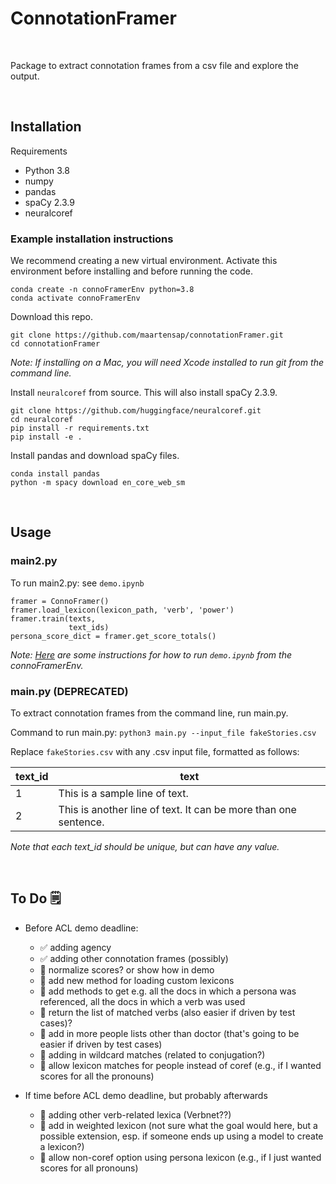 # ConnotationFramer

<br>

Package to extract connotation frames from a csv file and explore the output. 

<br>

## Installation

Requirements 
- Python 3.8
- numpy
- pandas
- spaCy 2.3.9
- neuralcoref

### Example installation instructions

We recommend creating a new virtual environment. Activate this environment before installing and before running the code.

```
conda create -n connoFramerEnv python=3.8
conda activate connoFramerEnv
```

Download this repo.

```
git clone https://github.com/maartensap/connotationFramer.git
cd connotationFramer
```

*Note: If installing on a Mac, you will need Xcode installed to run git from the command line.*

Install `neuralcoref` from source. This will also install spaCy 2.3.9.
```
git clone https://github.com/huggingface/neuralcoref.git
cd neuralcoref
pip install -r requirements.txt
pip install -e .
```

Install pandas and download spaCy files.
```
conda install pandas
python -m spacy download en_core_web_sm
```

<br>


## Usage

### main2.py
To run main2.py: see `demo.ipynb`

```
framer = ConnoFramer()  
framer.load_lexicon(lexicon_path, 'verb', 'power')
framer.train(texts,
             text_ids)
persona_score_dict = framer.get_score_totals()  
```

*Note: [Here](https://towardsdatascience.com/get-your-conda-environment-to-show-in-jupyter-notebooks-the-easy-way-17010b76e874) are some instructions for how to run `demo.ipynb` from the connoFramerEnv.*


### main.py (DEPRECATED)
To extract connotation frames from the command line, run main.py.

Command to run main.py: `python3 main.py --input_file fakeStories.csv`

Replace `fakeStories.csv` with any .csv input file, formatted as follows:

| text_id | text |
| ------- | ---- |
| 1			| This is a sample line of text. |
| 2 		| This is another line of text. It can be more than one sentence. |

*Note that each text_id should be unique, but can have any value.* 

<br>

## To Do 🗒️

- Before ACL demo deadline:
   - ✅ adding agency
   - ✅ adding other connotation frames (possibly)
   - 🔲 normalize scores? or show how in demo
   - 🔲 add new method for loading custom lexicons
   - 🔲 add methods to get e.g. all the docs in which a persona was referenced, all the docs in which a verb was used
   - 🔲 return the list of matched verbs (also easier if driven by test cases)?
   - 🔲 add in more people lists other than doctor (that's going to be easier if driven by test cases)
   - 🔲 adding in wildcard matches (related to conjugation?)
   - 🔲 allow lexicon matches for people instead of coref (e.g., if I wanted scores for all the pronouns)
   
- If time before ACL demo deadline, but probably afterwards
   - 🔲 adding other verb-related lexica (Verbnet??)
   - 🔲 add in weighted lexicon (not sure what the goal would here, but a possible extension, esp. if someone ends up using a model to create a lexicon?)
   - 🔲 allow non-coref option using persona lexicon (e.g., if I just wanted scores for all pronouns)



